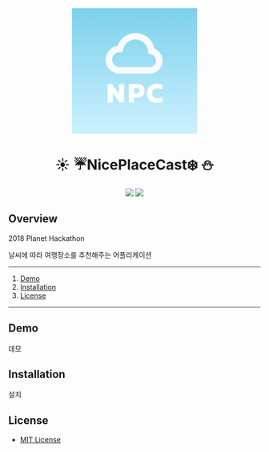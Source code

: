 <div align="middle">
<img src="https://github.com/newmad/NicePlaceCast/blob/master/assets/image/npc-logo.png" height="250px" >
</div>
<h1 align="center">☀️ ☔️NicePlaceCast❄️ ⛄️</h1>

<p align="center">
	<a href="https://goree.io/events/3"><img src="https://img.shields.io/badge/Planet%20Hackathon-1st-red.svg"></a>
	<a href="https://github.com/newmad/NicePlaceWeather/blob/master/LICENSE"><img src="https://img.shields.io/github/license/mashape/apistatus.svg"></a>	
</p>

## Overview

2018 Planet Hackathon

날씨에 따라 여행장소를 추천해주는 어플리케이션

*****

1. [Demo](#demo)
2. [Installation](#installation)
3. [License](#license)
*****



## Demo

데모

## Installation

설치

## License

* [MIT License](LICENSE)

  

